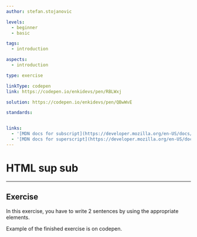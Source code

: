 ```yaml
---
author: stefan.stojanovic

levels:
  - beginner
  - basic

tags:
  - introduction

aspects:
  - introduction

type: exercise

linkType: codepen
link: https://codepen.io/enkidevs/pen/RBLWxj

solution: https://codepen.io/enkidevs/pen/QBwWvE

standards:


links:
  - '[MDN docs for subscript](https://developer.mozilla.org/en-US/docs/Web/HTML/Element/sub){website}'
  - '[MDN docs for superscript](https://developer.mozilla.org/en-US/docs/Web/HTML/Element/sup){website}'
---
```

# HTML sup sub
---

## Exercise
In this exercise, you have to write 2 sentences by using the appropriate elements.

Example of the finished exercise is on codepen.
